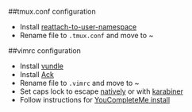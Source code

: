 ##tmux.conf configuration
* Install [reattach-to-user-namespace](https://github.com/ChrisJohnsen/tmux-MacOSX-pasteboard)
* Rename file to `.tmux.conf` and move to ~

##vimrc configuration
* Install [vundle](https://github.com/VundleVim/Vundle.vim)
* Install [Ack](https://beyondgrep.com/install/)
* Rename file to `.vimrc` and move to ~
* Set caps lock to escape [natively](https://stackoverflow.com/questions/127591/using-caps-lock-as-esc-in-mac-os-x) or with [karabiner](https://pqrs.org/osx/karabiner/)
* Follow instructions for [YouCompleteMe install](https://github.com/Valloric/YouCompleteMe)
